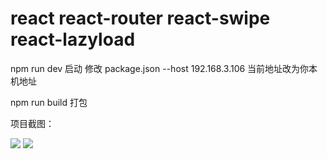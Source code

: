 # react  react-router react-swipe react-lazyload
 
npm run dev 启动 修改 package.json --host 192.168.3.106 当前地址改为你本机地址
 
npm run build 打包
 
项目截图：

<img  src="http://cppics.b0.upaiyun.com/react/shopping-react01.png"/> 
<img  src="http://cppics.b0.upaiyun.com/react/shopping-react02.png"/> 

